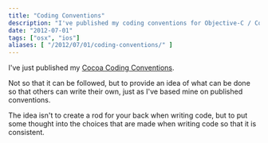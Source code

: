 ```yaml
---
title: "Coding Conventions"
description: "I've published my coding conventions for Objective-C / Cocoa."
date: "2012-07-01"
tags: ["osx", "ios"]
aliases: [ "/2012/07/01/coding-conventions/" ]
---
```


I've just published my
[Cocoa Coding Conventions](/cocoa-coding-conventions).

Not so that it can be followed, but to provide an idea of what can be done so
that others can write their own, just as I've based mine on published
conventions.

The idea isn't to create a rod for your back when writing code, but to put some
thought into the choices that are made when writing code so that it is consistent.
